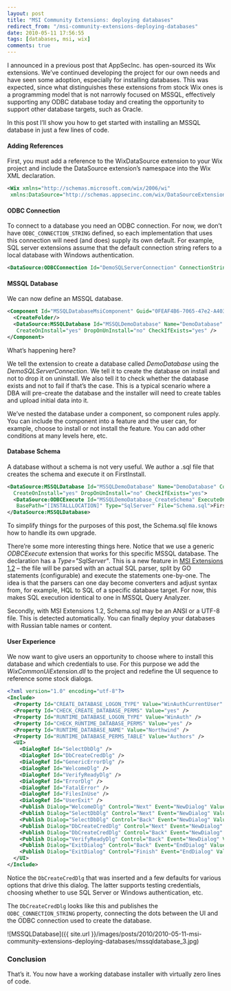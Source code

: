 ```yaml
---
layout: post
title: "MSI Community Extensions: deploying databases"
redirect_from: "/msi-community-extensions-deploying-databases"
date: 2010-05-11 17:56:55
tags: [databases, msi, wix]
comments: true
---
```

I announced in a previous post that AppSecInc. has open-sourced its Wix extensions. We’ve continued developing the project for our own needs and have seen some adoption, especially for installing databases. This was expected, since what distinguishes these extensions from stock Wix ones is a programming model that is not narrowly focused on MSSQL, effectively supporting any ODBC database today and creating the opportunity to support other database targets, such as Oracle.

In this post I’ll show you how to get started with installing an MSSQL database in just a few lines of code.

#### Adding References

First, you must add a reference to the WixDataSource extension to your Wix project and include the DataSource extension’s namespace into the Wix XML declaration.

```xml
<Wix xmlns="http://schemas.microsoft.com/wix/2006/wi"
 xmlns:DataSource="http://schemas.appsecinc.com/wix/DataSourceExtension">
```

#### ODBC Connection

To connect to a database you need an ODBC connection. For now, we don’t have `ODBC_CONNECTION_STRING` defined, so each implementation that uses this connection will need (and does) supply its own default. For example, SQL server extensions assume that the default connection string refers to a local database with Windows authentication.

```xml
<DataSource:ODBCConnection Id="DemoSQLServerConnection" ConnectionString="[ODBC_CONNECTION_STRING]" />
```

#### MSSQL Database

We can now define an MSSQL database.

```xml
<Component Id="MSSQLDatabaseMsiComponent" Guid="0FEAF4B6-7065-47e2-A403-E94A4B176772">
  <CreateFolder/>
  <DataSource:MSSQLDatabase Id="MSSQLDemoDatabase" Name="DemoDatabase" ConnectionId="DemoSQLServerConnection"
   CreateOnInstall="yes" DropOnUnInstall="no" CheckIfExists="yes" />
</Component>
```

What’s happening here?

We tell the extension to create a database called _DemoDatabase_ using the _DemoSQLServerConnection_. We tell it to create the database on install and not to drop it on uninstall. We also tell it to check whether the database exists and not to fail if that’s the case. This is a typical scenario where a DBA will pre-create the database and the installer will need to create tables and upload initial data into it.

We’ve nested the database under a component, so component rules apply. You can include the component into a feature and the user can, for example, choose to install or not install the feature. You can add other conditions at many levels here, etc.

#### Database Schema

A database without a schema is not very useful. We author a .sql file that creates the schema and execute it on FirstInstall.

```xml
<DataSource:MSSQLDatabase Id="MSSQLDemoDatabase" Name="DemoDatabase" ConnectionId="DemoSQLServerConnection"
  CreateOnInstall="yes" DropOnUnInstall="no" CheckIfExists="yes">
  <DataSource:ODBCExecute Id="MSSQLDemoDatabase_CreateSchema" ExecuteOnInstall="yes"
   BasePath="[INSTALLLOCATION]" Type="SqlServer" File="Schema.sql">FirstInstall OR Upgrading</DataSource:ODBCExecute>
</DataSource:MSSQLDatabase>
```

To simplify things for the purposes of this post, the Schema.sql file knows how to handle its own upgrade.

There’re some more interesting things here. Notice that we use a generic _ODBCExecute_ extension that works for this specific MSSQL database. The declaration has a _Type="SqlServer"_. This is a new feature in [MSI Extensions 1.2](https://github.com/dblock/msiext) – the file will be parsed with an actual SQL parser, split by GO statements (configurable) and execute the statements one-by-one. The idea is that the parsers can one day become converters and adjust syntax from, for example, HQL to SQL of a specific database target. For now, this makes SQL execution identical to one in MSSQL Query Analyzer.

Secondly, with MSI Extensions 1.2, Schema.sql may be an ANSI or a UTF-8 file. This is detected automatically. You can finally deploy your databases with Russian table names or content.

#### User Experience

We now want to give users an opportunity to choose where to install this database and which credentials to use. For this purpose we add the _WixCommonUiExtension.dll_ to the project and redefine the UI sequence to reference some stock dialogs.

```xml
<?xml version="1.0" encoding="utf-8"?>
<Include>
  <Property Id="CREATE_DATABASE_LOGON_TYPE" Value="WinAuthCurrentUser" />
  <Property Id="CHECK_CREATE_DATABASE_PERMS" Value="yes" />
  <Property Id="RUNTIME_DATABASE_LOGON_TYPE" Value="WinAuth" />
  <Property Id="CHECK_RUNTIME_DATABASE_PERMS" Value="yes" />
  <Property Id="RUNTIME_DATABASE_NAME" Value="Northwind" />
  <Property Id="RUNTIME_DATABASE_PERMS_TABLE" Value="Authors" />
  <UI>
    <DialogRef Id="SelectDbDlg" />
    <DialogRef Id="DbCreateCredDlg" />
    <DialogRef Id="GenericErrorDlg" />
    <DialogRef Id="WelcomeDlg" />
    <DialogRef Id="VerifyReadyDlg" />
    <DialogRef Id="ErrorDlg" />
    <DialogRef Id="FatalError" />
    <DialogRef Id="FilesInUse" />
    <DialogRef Id="UserExit" />
    <Publish Dialog="WelcomeDlg" Control="Next" Event="NewDialog" Value="SelectDbDlg">NOT Installed</Publish>
    <Publish Dialog="SelectDbDlg" Control="Next" Event="NewDialog" Value="DbCreateCredDlg">NOT Installed</Publish>
    <Publish Dialog="SelectDbDlg" Control="Back" Event="NewDialog" Value="WelcomeDlg">NOT Installed</Publish>
    <Publish Dialog="DbCreateCredDlg" Control="Next" Event="NewDialog" Value="VerifyReadyDlg">NOT Installed</Publish>
    <Publish Dialog="DbCreateCredDlg" Control="Back" Event="NewDialog" Value="SelectDbDlg">NOT Installed</Publish>
    <Publish Dialog="VerifyReadyDlg" Control="Back" Event="NewDialog" Value="DbCreateCredDlg">NOT Installed</Publish>
    <Publish Dialog="ExitDialog" Control="Back" Event="EndDialog" Value="VerifyReadyDlg">1</Publish>
    <Publish Dialog="ExitDialog" Control="Finish" Event="EndDialog" Value="Return" Order="999">1</Publish>
  </UI>
</Include>
```

Notice the `DbCreateCredDlg` that was inserted and a few defaults for various options that drive this dialog. The latter supports testing credentials, choosing whether to use SQL Server or Windows authentication, etc.

The `DbCreateCredDlg` looks like this and publishes the `ODBC_CONNECTION_STRING` property, connecting the dots between the UI and the ODBC connection used to create the database.

![MSSQLDatabase]({{ site.url }}/images/posts/2010/2010-05-11-msi-community-extensions-deploying-databases/mssqldatabase_3.jpg)

### Conclusion

That’s it. You now have a working database installer with virtually zero lines of code.
